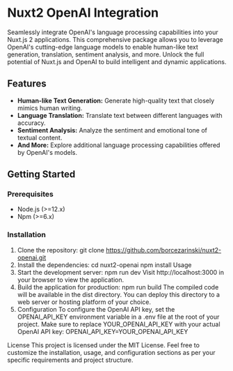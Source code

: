 # Nuxt2 OpenAI Integration

Seamlessly integrate OpenAI's language processing capabilities into your Nuxt.js 2 applications. This comprehensive package allows you to leverage OpenAI's cutting-edge language models to enable human-like text generation, translation, sentiment analysis, and more. Unlock the full potential of Nuxt.js and OpenAI to build intelligent and dynamic applications.

## Features

- **Human-like Text Generation:** Generate high-quality text that closely mimics human writing.
- **Language Translation:** Translate text between different languages with accuracy.
- **Sentiment Analysis:** Analyze the sentiment and emotional tone of textual content.
- **And More:** Explore additional language processing capabilities offered by OpenAI's models.

## Getting Started

### Prerequisites

- Node.js (>=12.x)
- Npm (>=6.x)

### Installation

1. Clone the repository:
git clone https://github.com/borcezarinski/nuxt2-openai.git
2. Install the dependencies:
cd nuxt2-openai
npm install
Usage
3. Start the development server:
npm run dev
Visit http://localhost:3000 in your browser to view the application.
4. Build the application for production:
npm run build
The compiled code will be available in the dist directory. You can deploy this directory to a web server or hosting platform of your choice.
5. Configuration
To configure the OpenAI API key, set the OPENAI_API_KEY environment variable in a .env file at the root of your project. Make sure to replace YOUR_OPENAI_API_KEY with your actual OpenAI API key:
OPENAI_API_KEY=YOUR_OPENAI_API_KEY

License
This project is licensed under the MIT License.
Feel free to customize the installation, usage, and configuration sections as per your specific requirements and project structure.
